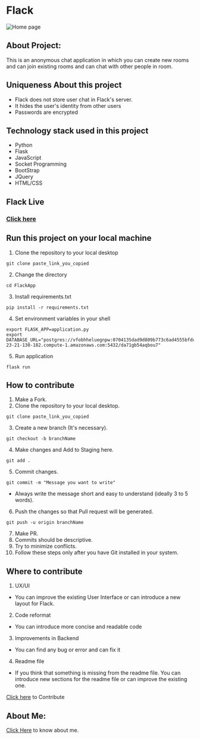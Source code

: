 # Flack


![Home page](static/home_page.png)


## About Project:
This is an anonymous chat application in which you can create new rooms and can join existing rooms and can chat with other people in room.
## Uniqueness About this project
* Flack does not store user chat in Flack's server.
* It hides the user's identity from other users
* Passwords are encrypted

## Technology stack used in this project
* Python
* Flask
* JavaScript
* Socket Programming
* BootStrap
* JQuery
* HTML/CSS

## Flack Live
### [Click here]( https://flack-web-app.herokuapp.com/) 

## Run this project on your local machine

1. Clone the repository to your local desktop
 ```
 git clone paste_link_you_copied
 ```
 2. Change the directory 
 ```
cd FlackApp
 ```
 3. Install requirements.txt
 ```
 pip install -r requirements.txt 
 ```
4. Set environment variables in your shell
```
export FLASK_APP=application.py
export DATABASE_URL="postgres://vfobhheluegnpw:0704135dad9d809b773c6ad4555bfdc87cd76999ccb90c8c99a0ec982f3267de@ec2-23-21-130-182.compute-1.amazonaws.com:5432/da71gb54aqbou7"
 ```
 5. Run application
 ```
 flask run
 ```
 
## How to contribute
 1. Make a Fork.
 2. Clone the repository to your local desktop.
 ```
 git clone paste_link_you_copied
 ```
 3. Create a new branch (It's necessary).
 ```
 git checkout -b branchName
 ```
 4. Make changes and Add to Staging here.
 ```
 git add .
 ```
 5. Commit changes.
 ```
 git commit -m "Message you want to write"
 ```
 * Always write the message short and easy to understand (ideally 3 to 5 words).
 6. Push the changes so that Pull request will be generated.
 ```
 git push -u origin branchName
 ```
 7. Make PR.
 8. Commits should be descriptive.
 9. Try to minimize conflicts.
 10. Follow these steps only after you have Git installed in your system.

## Where to contribute
 1. UX/UI
  * You can improve the existing User Interface or can introduce a new layout for Flack.
 2. Code reformat
  * You can introduce more concise and readable code 
 3. Improvements in Backend
  * You can find any bug or error and can fix it
 4. Readme file
  * If you think that something is missing from the readme file. You can introduce new sections for the readme file or can improve the existing one. 


[Click here](https://github.com/HemendraKhatik/FlackApp) to Contribute 

## About Me:

[Click Here](https://hemendrakhatik.github.io/Portfolio/) to know about me.



